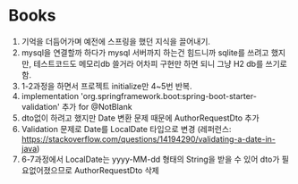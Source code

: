 # Books

1. 기억을 더듬어가며 예전에 스프링을 했던 지식을 끌어내기.
2. mysql을 연결할까 하다가 mysql 서버까지 하는건 힘드니까 sqlite를 쓰려고 했지만, 테스트코드도 메모리db 쓸거라 어차피 구현만 하면 되니 그냥 H2 db를 쓰기로 함.
3. 1-2과정을 하면서 프로젝트 initialize만 4~5번 반복.
4. implementation 'org.springframework.boot:spring-boot-starter-validation' 추가 for @NotBlank
5. dto없이 하려고 했지만 Date 변환 문제 때문에 AuthorRequestDto 추가
6. Validation 문제로 Date를 LocalDate 타입으로 변경 (레퍼런스: https://stackoverflow.com/questions/14194290/validating-a-date-in-java)
7. 6-7과정에서 LocalDate는 yyyy-MM-dd 형태의 String을 받을 수 있어 dto가 필요없어졌으므로 AuthorRequestDto 삭제
